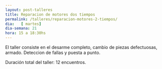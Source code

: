 ```yaml
---
layout: post-talleres
title: Reparacion de motores dos tiempos
permalink: /talleres/reparacion-motores-2-tiempos/
dia:   [ martes]
dia-semana: 21
hora: 15 a 18:30hs
---
```


El taller consiste en el desarme completo, cambio de piezas defectuosas, armado.
Deteccion de fallas y puesta a punto.

Duración total del taller: 12 encuentros.
